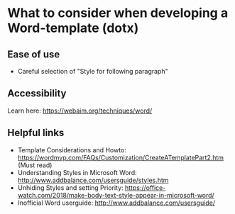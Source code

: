 # What to consider when developing a Word-template (dotx)

## Ease of use

* Careful selection of "Style for following paragraph"

## Accessibility

Learn here: https://webaim.org/techniques/word/

## Helpful links

* Template Considerations and Howto: https://wordmvp.com/FAQs/Customization/CreateATemplatePart2.htm (Must read)
* Understanding Styles in Microsoft Word: http://www.addbalance.com/usersguide/styles.htm
* Unhiding Styles and setting Priority: https://office-watch.com/2018/make-body-text-style-appear-in-microsoft-word/
* Inofficial Word userguide: http://www.addbalance.com/usersguide/
